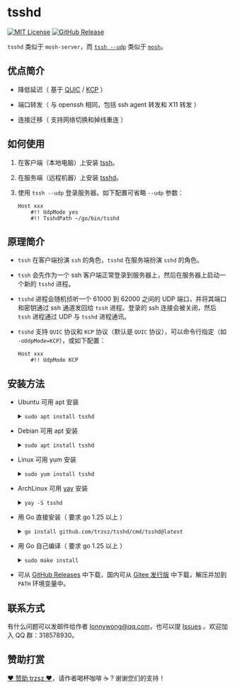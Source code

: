 # tsshd

[![MIT License](https://img.shields.io/badge/license-MIT-green.svg?style=flat)](https://choosealicense.com/licenses/mit/)
[![GitHub Release](https://img.shields.io/github/v/release/trzsz/tsshd)](https://github.com/trzsz/tsshd/releases)

`tsshd` 类似于 `mosh-server`，而 [`tssh --udp`](https://github.com/trzsz/trzsz-ssh) 类似于 [`mosh`](https://github.com/mobile-shell/mosh)。

## 优点简介

- 降低延迟（ 基于 [QUIC](https://github.com/quic-go/quic-go) / [KCP](https://github.com/xtaci/kcp-go) ）

- 端口转发（ 与 openssh 相同，包括 ssh agent 转发和 X11 转发 ）

- 连接迁移（ 支持网络切换和掉线重连 ）

## 如何使用

1. 在客户端（本地电脑）上安装 [tssh](https://github.com/trzsz/trzsz-ssh)。

2. 在服务端（远程机器）上安装 [tsshd](https://github.com/trzsz/tsshd)。

3. 使用 `tssh --udp` 登录服务器。如下配置可省略 `--udp` 参数：

   ```
   Host xxx
       #!! UdpMode yes
       #!! TsshdPath ~/go/bin/tsshd
   ```

## 原理简介

- `tssh` 在客户端扮演 `ssh` 的角色，`tsshd` 在服务端扮演 `sshd` 的角色。

- `tssh` 会先作为一个 ssh 客户端正常登录到服务器上，然后在服务器上启动一个新的 `tsshd` 进程。

- `tsshd` 进程会随机侦听一个 61000 到 62000 之间的 UDP 端口，并将其端口和密钥通过 ssh 通道发回给 `tssh` 进程。登录的 ssh 连接会被关闭，然后 `tssh` 进程通过 UDP 与 `tsshd` 进程通讯。

- `tsshd` 支持 `QUIC` 协议和 `KCP` 协议（默认是 `QUIC` 协议），可以命令行指定（如 `-oUdpMode=KCP`），或如下配置：

  ```
  Host xxx
      #!! UdpMode KCP
  ```

## 安装方法

- Ubuntu 可用 apt 安装

  <details><summary><code>sudo apt install tsshd</code></summary>

  ```sh
  sudo apt update && sudo apt install software-properties-common
  sudo add-apt-repository ppa:trzsz/ppa && sudo apt update

  sudo apt install tsshd
  ```

  </details>

- Debian 可用 apt 安装

  <details><summary><code>sudo apt install tsshd</code></summary>

  ```sh
  sudo apt install curl gpg
  curl -s 'https://keyserver.ubuntu.com/pks/lookup?op=get&search=0x7074ce75da7cc691c1ae1a7c7e51d1ad956055ca' \
    | gpg --dearmor -o /usr/share/keyrings/trzsz.gpg
  echo 'deb [signed-by=/usr/share/keyrings/trzsz.gpg] https://ppa.launchpadcontent.net/trzsz/ppa/ubuntu jammy main' \
    | sudo tee /etc/apt/sources.list.d/trzsz.list
  sudo apt update

  sudo apt install tsshd
  ```

  </details>

- Linux 可用 yum 安装

  <details><summary><code>sudo yum install tsshd</code></summary>

  - 国内推荐使用 [wlnmp](https://www.wlnmp.com/install) 源，安装 tsshd 只需要添加 wlnmp 源（ 配置 epel 源不是必须的 ）：

    ```sh
    curl -fsSL "https://sh.wlnmp.com/wlnmp.sh" | bash

    sudo yum install tsshd
    ```

  - 也可使用 [gemfury](https://gemfury.com/) 源（ 只要网络通，所有操作系统通用 ）

    ```sh
    echo '[trzsz]
    name=Trzsz Repo
    baseurl=https://yum.fury.io/trzsz/
    enabled=1
    gpgcheck=0' | sudo tee /etc/yum.repos.d/trzsz.repo

    sudo yum install tsshd
    ```

  </details>

- ArchLinux 可用 [yay](https://github.com/Jguer/yay) 安装

  <details><summary><code>yay -S tsshd</code></summary>

  ```sh
  yay -Syu
  yay -S tsshd
  ```

  </details>

- 用 Go 直接安装（ 要求 go 1.25 以上 ）

  <details><summary><code>go install github.com/trzsz/tsshd/cmd/tsshd@latest</code></summary>

  ```sh
  go install github.com/trzsz/tsshd/cmd/tsshd@latest
  ```

  安装后，`tsshd` 程序一般位于 `~/go/bin/` 目录下（ Windows 一般在 `C:\Users\your_name\go\bin\` ）。

  </details>

- 用 Go 自己编译（ 要求 go 1.25 以上 ）

  <details><summary><code>sudo make install</code></summary>

  ```sh
  git clone --depth 1 https://github.com/trzsz/tsshd.git
  cd tsshd
  make
  sudo make install
  ```

  </details>

- 可从 [GitHub Releases](https://github.com/trzsz/tsshd/releases) 中下载，国内可从 [Gitee 发行版](https://gitee.com/trzsz/tsshd/releases) 中下载，解压并加到 `PATH` 环境变量中。

## 联系方式

有什么问题可以发邮件给作者 <lonnywong@qq.com>，也可以提 [Issues](https://github.com/trzsz/tsshd/issues) 。欢迎加入 QQ 群：318578930。

## 赞助打赏

[❤️ 赞助 trzsz ❤️](https://github.com/trzsz)，请作者喝杯咖啡 ☕ ? 谢谢您们的支持！
